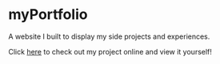 # myPortfolio
A website I built to display my side projects and experiences.

Click [here](shabbir.github.io) to check out my project online and view it yourself!
